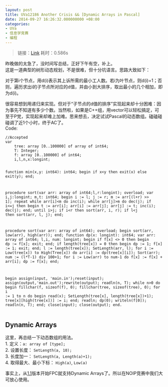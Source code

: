 ```yaml
---
layout: post
title: UVa12186 Another Crisis && [Dynamic Arrays in Pascal]
date: 2014-09-27 16:26:32.000000000 +08:00
categories:
- UVa
- 信息学竞赛
- 编程
---
```

<blockquote>
<p>链接：<a href="http://uva.onlinejudge.org/index.php?option=com_onlinejudge&amp;Itemid=8&amp;category=243&amp;page=show_problem&amp;problem=3338">Link</a> 耗时：0.586s</p>
</blockquote>
<p>昨晚做的太急了，没时间写总结，正好下午有空，补上。<br />
这是一道典型的树形动态规划，不是很难，但十分坑语言。思路大致如下：</p>
<p>对于第i个节点，用d(i)表示其上诉所需的最小工人数。若i为叶节点，则d(i)=1；否则，遍历求出i的子节点所对应的d值，并由小到大排序，取出最小的几个相加，即为d(i)。</p>
<p>很容易想到用递归来实现。但对于“子节点的d值的排序”实现起来却十分困难：因为事先不知道有多少个数。当然啦，如果是C++组，用vector可以轻松搞定，可至于P党，实现起来却难上加难。思来想去，决定试试Pascal的动态数组。磕磕碰碰调了近1个小时，终于AC了。<br />
Code:</p>
<pre><code>//Accepted
var
    tree: array [0..100000] of array of int64;
    T: Integer;
    f: array [0..100000] of int64;
    i,l,n,x:longint;

function min(x,y: int64): int64;
begin
    if x&lt;y then exit(x) else exit(y);
end;

procedure sort(var arr: array of int64;l,r:longint); overload;
var
  i,j:longint;
  m,t: int64;
begin
  i := l;
  j := r;
  m := arr[(l+r) &gt;&gt; 1];
  repeat
    while arr[i]&lt;m do inc(i);
    while arr[j]&gt;m do dec(j);
    if i&lt;=j then
    begin
      t := arr[i];
      arr[i] := arr[j];
      arr[j] := t;
      inc(i);
      dec(j);
    end;
  until i&gt;j;
  if i&lt;r then sort(arr, i, r);
  if l&lt;j then sort(arr, l, j);
end;

procedure sort(var arr: array of int64); overload;
begin
  sort(arr, low(arr), high(arr));
end;
function dp(x: longint): int64;
var
  arr: array of int64;
  l,i, num: longint;
begin
    if f[x] &lt;&gt; 0 then
    begin
        dp := f[x];
        exit;
    end;
    if length(tree[x]) = 0 then
    begin
      dp := 1;
      f[x] := 1;
      exit;
    end;
    l := length(tree[x]);
    SetLength(arr, l);
    for i := Low(tree[x]) to High(Tree[x]) do
      arr[i] := dp(tree[x][i]);
    Sort(arr);
    num := (l*T-1) div 100+1;
    for i := Low(arr) to num-1 do
      f[x] := f[x] + arr[i];
    dp := f[x];
end;

begin
    assign(input, 'main.in');reset(input);
    assign(output,'main.out');rewrite(output);
    readln(n, T);
    while n&gt;0 do
    begin
        fillchar(f, sizeof(f), 0);
        fillchar(tree, sizeof(tree), 0);
        for i := 1 to n do
        begin
            read(x);
            SetLength(tree[x], length(tree[x])+1);
            tree[x][high(tree[x])] := i;
        end;
        readln;
        dp(0);
        writeln(f[0]);
        readln(n, T);
    end;
    close(input); close(output);
end.
</code></pre>
<h2>Dynamic Arrays</h2>
<p>这里，再总结一下动态数组的用法。<br />
1&#46; 定义：<code>a: array of [type];</code><br />
2&#46; 设置长度： <code>SetLength(a, 10);</code><br />
3&#46; 长度加一： <code>SetLength(a, Length(a)+1);</code><br />
4&#46; 取得最大、最小下标： <code>High(a)</code>, <code>Low(a)</code></p>
<p>事实上，从<a href="http://freepascal.org/docs-html/ref/refsu18.html#x42-480003.3.1">1&#46;1</a>版本开始FPC就支持Dynamic Arrays了。所以在NOIP竞赛中我们大可放心使用。</p>
